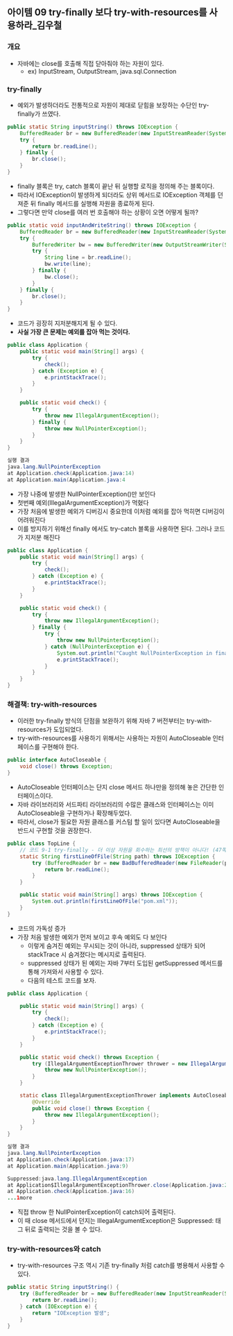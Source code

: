 ## 아이템 09 try-finally 보다 try-with-resources를 사용하라_김우철

### 개요

- 자바에는 close를 호출해 직접 닫아줘야 하는 자원이 있다.
  - ex) InputStream, OutputStream, java.sql.Connection

### try-finally

- 예외가 발생하더라도 전통적으로 자원이 제대로 닫힘을 보장하는 수단인 try-finally가 쓰였다.

```java
public static String inputString() throws IOException {
    BufferedReader br = new BufferedReader(new InputStreamReader(System.in));
    try {
        return br.readLine();
    } finally {
        br.close();
    }
}
```

- finally 블록은 try, catch 블록이 끝난 뒤 실행할 로직을 정의해 주는 블록이다. 
- 따라서 IOException이 발생하게 되더라도 상위 메서드로 IOException 객체를 던져준 뒤 finally 메서드를 실행해 자원을 종료하게 된다.
- 그렇다면 만약 close를 여러 번 호출해야 하는 상황이 오면 어떻게 될까?

```java
public static void inputAndWriteString() throws IOException {
    BufferedReader br = new BufferedReader(new InputStreamReader(System.in));
    try {
        BufferedWriter bw = new BufferedWriter(new OutputStreamWriter(System.out));
        try {
            String line = br.readLine();
            bw.write(line);
        } finally {
            bw.close();
        }
    } finally {
        br.close();
    }
}
```

- 코드가 굉장히 지저분해지게 될 수 있다.
- **사실 가장 큰 문제는 예외를 잡아 먹는 것이다.**

```java
public class Application {
    public static void main(String[] args) {
        try {
            check();
        } catch (Exception e) {
            e.printStackTrace();
        }
    }

    public static void check() {
        try {
            throw new IllegalArgumentException();
        } finally {
            throw new NullPointerException();
        }
    }
}
```

```java
실행 결과
java.lang.NullPointerException
at Application.check(Application.java:14)
at Application.main(Application.java:4
```

- 가장 나중에 발생한 NullPointerException()만 보인다
- 첫번째 예외(IllegalArgumentException)가 먹혔다
- 가장 처음에 발생한 예외가 디버깅시 중요한데 이처럼 예외를 잡아 먹히면 디버깅이 어려워진다
- 이를 방지하기 위해선 finally 에서도 try-catch 블록을 사용하면 된다. 그러나 코드가 지저분 해진다
```java
public class Application {
    public static void main(String[] args) {
        try {
            check();
        } catch (Exception e) {
            e.printStackTrace();
        }
    }

    public static void check() {
        try {
            throw new IllegalArgumentException();
        } finally {
            try {
                throw new NullPointerException();
            } catch (NullPointerException e) {
                System.out.println("Caught NullPointerException in finally block");
                e.printStackTrace();
            }
        }
    }
}

```

### 해결책: try-with-resources

- 이러한 try-finally 방식의 단점을 보완하기 위해 자바 7 버전부터는 try-with-resources가 도입되었다. 
- try-with-resources를 사용하기 위해서는 사용하는 자원이 AutoCloseable 인터페이스를 구현해야 한다.

```java
public interface AutoCloseable {
    void close() throws Exception;
}
```

- AutoCloseable 인터페이스는 단지 close 메서드 하나만을 정의해 놓은 간단한 인터페이스이다. 
- 자바 라이브러리와 서드파티 라이브러리의 수많은 클래스와 인터페이스는 이미 AutoCloseable을 구현하거나 확장해두었다.
- 따라서, close가 필요한 자원 클래스를 커스텀 할 일이 있다면 AutoCloseable을 반드시 구현할 것을 권장한다.

```java
public class TopLine {
    // 코드 9-1 try-finally - 더 이상 자원을 회수하는 최선의 방책이 아니다! (47쪽)
    static String firstLineOfFile(String path) throws IOException {
        try (BufferedReader br = new BadBufferedReader(new FileReader(path))) {
            return br.readLine();
        }
    }

    public static void main(String[] args) throws IOException {
        System.out.println(firstLineOfFile("pom.xml"));
    }
}
```

- 코드의 가독성 증가
- 가장 처음 발생한 예외가 먼저 보이고 후속 예외도 다 보인다
    - 이렇게 숨겨진 예외는 무시되는 것이 아니라, suppressed 상태가 되어 stackTrace 시 숨겨졌다는 메시지로 출력된다.
    - suppressed 상태가 된 예외는 자바 7부터 도입된 getSuppressed 메서드를 통해 가져와서 사용할 수 있다. 
    - 다음의 테스트 코드를 보자.

```java
public class Application {

    public static void main(String[] args) {
        try {
            check();
        } catch (Exception e) {
            e.printStackTrace();
        }
    }

    public static void check() throws Exception {
        try (IllegalArgumentExceptionThrower thrower = new IllegalArgumentExceptionThrower()) {
            throw new NullPointerException();
        }
    }

    static class IllegalArgumentExceptionThrower implements AutoCloseable {
        @Override
        public void close() throws Exception {
            throw new IllegalArgumentException();
        }
    }
}
```

```java
실행 결과
java.lang.NullPointerException
at Application.check(Application.java:17)
at Application.main(Application.java:9)

Suppressed:java.lang.IllegalArgumentException
at Application$IllegalArgumentExceptionThrower.close(Application.java:24)
at Application.check(Application.java:16)
...1more
```

- 직접 throw 한 NullPointerException이 catch되어 출력된다. 
- 이 때 close 메서드에서 던지는 IllegalArgumentException은 Suppressed: 태그 뒤로 출력되는 것을 볼 수 있다.

### try-with-resources와 catch

- try-with-resources 구조 역시 기존 try-finally 처럼 catch를 병용해서 사용할 수 있다.

```java
public static String inputString() {
    try (BufferedReader br = new BufferedReader(new InputStreamReader(System.in))) {
        return br.readLine();
    } catch (IOException e) {
        return "IOException 발생";
    }
}
```
